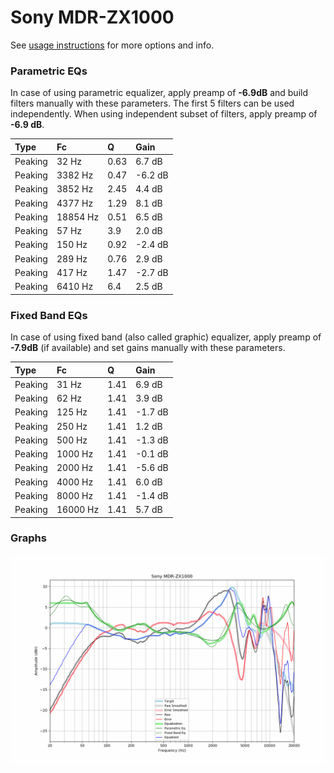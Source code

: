 # Sony MDR-ZX1000
See [usage instructions](https://github.com/jaakkopasanen/AutoEq#usage) for more options and info.

### Parametric EQs
In case of using parametric equalizer, apply preamp of **-6.9dB** and build filters manually
with these parameters. The first 5 filters can be used independently.
When using independent subset of filters, apply preamp of **-6.9 dB**.

| Type    | Fc       |    Q | Gain    |
|:--------|:---------|:-----|:--------|
| Peaking | 32 Hz    | 0.63 | 6.7 dB  |
| Peaking | 3382 Hz  | 0.47 | -6.2 dB |
| Peaking | 3852 Hz  | 2.45 | 4.4 dB  |
| Peaking | 4377 Hz  | 1.29 | 8.1 dB  |
| Peaking | 18854 Hz | 0.51 | 6.5 dB  |
| Peaking | 57 Hz    | 3.9  | 2.0 dB  |
| Peaking | 150 Hz   | 0.92 | -2.4 dB |
| Peaking | 289 Hz   | 0.76 | 2.9 dB  |
| Peaking | 417 Hz   | 1.47 | -2.7 dB |
| Peaking | 6410 Hz  | 6.4  | 2.5 dB  |

### Fixed Band EQs
In case of using fixed band (also called graphic) equalizer, apply preamp of **-7.9dB**
(if available) and set gains manually with these parameters.

| Type    | Fc       |    Q | Gain    |
|:--------|:---------|:-----|:--------|
| Peaking | 31 Hz    | 1.41 | 6.9 dB  |
| Peaking | 62 Hz    | 1.41 | 3.9 dB  |
| Peaking | 125 Hz   | 1.41 | -1.7 dB |
| Peaking | 250 Hz   | 1.41 | 1.2 dB  |
| Peaking | 500 Hz   | 1.41 | -1.3 dB |
| Peaking | 1000 Hz  | 1.41 | -0.1 dB |
| Peaking | 2000 Hz  | 1.41 | -5.6 dB |
| Peaking | 4000 Hz  | 1.41 | 6.0 dB  |
| Peaking | 8000 Hz  | 1.41 | -1.4 dB |
| Peaking | 16000 Hz | 1.41 | 5.7 dB  |

### Graphs
![](./Sony%20MDR-ZX1000.png)